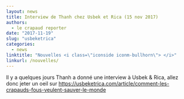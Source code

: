 ```yaml
---
layout: news
title: Interview de Thanh chez Usbek et Rica (15 nov 2017)
authors: 
  - le crapaud reporter 
date: "2017-11-19"
slug: "usbeketrica"
categories:
  - news
linktitle: "Nouvelles <i class=\"iconside iconm-bullhorn\"> </i>"
linkurl: /nouvelles/
---
```


Il y a quelques jours Thanh a donné une interview à Usbek & Rica, allez donc jeter un oeil sur <https://usbeketrica.com/article/comment-les-crapauds-fous-veulent-sauver-le-monde>
